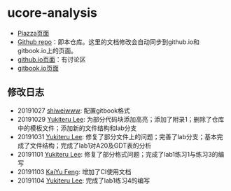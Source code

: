 # ucore-analysis

 * [Piazza页面](https://piazza.com/class/i5j09fnsl7k5x0?cid=1355)
 * [Github repo](https://github.com/oscourse-tsinghua/ucore-analysis)：即本仓库。这里的文档修改会自动同步到github.io和gitbook.io上的页面。
 * [github.io页面](https://oscourse-tsinghua.github.io/ucore-analysis/)：有讨论区
 * [gitbook.io页面](https://oscourse-tsinghua.gitbook.io/ucore-analysis/)

## 修改日志

 * 20191027 [shiweiwww](https://github.com/shiweiwww): 配置gitbook格式
 * 20191029 [Yukiteru Lee](https://github.com/wfly1998): 为部分代码块添加高亮；添加了附录1；删除了仓库中的模板文件；添加新的文件结构和lab分支
 * 20191031 [Yukiteru Lee](https://github.com/wfly1998): 修复了部分文件上的问题；完善了lab分支；基本完成了文件结构；完成了lab1对A20及GDT表的分析
 * 20191101 [Yukiteru Lee](https://github.com/wfly1998): 修复了部分格式问题；完成了lab1练习1与练习3的编写
 * 20191103 [KaiYu Feng](https://github.com/fky2015): 增加了CI使用文档
 * 20191104 [Yukiteru Lee](https://github.com/wfly1998): 完成了lab1练习4的编写
 

